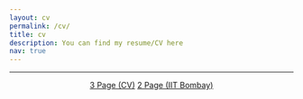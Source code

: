 ```yaml
---
layout: cv
permalink: /cv/
title: cv
description: You can find my resume/CV here
nav: true
---
```

---
<p align="center">
<a href="/CV.pdf" class="btn btn--inverse">3 Page (CV)</a>
<a href="#" class="btn btn--inverse">2 Page (IIT Bombay)</a>
</p>
